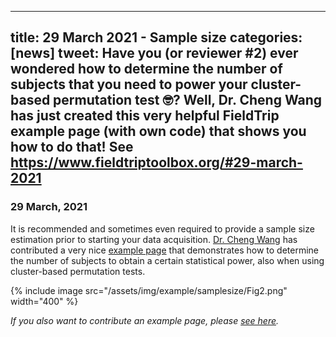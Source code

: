 
---
title: 29 March 2021 - Sample size
categories: [news]
tweet: Have you (or reviewer #2) ever wondered how to determine the number of subjects that you need to power your cluster-based permutation test 🤓? Well, Dr. Cheng Wang has just created this very helpful FieldTrip example page (with own code) that shows you how to do that! See https://www.fieldtriptoolbox.org/#29-march-2021
---

### 29 March, 2021

It is recommended and sometimes even required to provide a sample size estimation prior to starting your data acquisition. [Dr. Cheng Wang](https://www.researchgate.net/profile/Cheng-Wang-93) has contributed a very nice [example page](/example/samplesize) that demonstrates how to determine the number of subjects to obtain a certain statistical power, also when using cluster-based permutation tests.

{% include image src="/assets/img/example/samplesize/Fig2.png" width="400" %}

_If you also want to contribute an example page, please [see here](/development/contribute/#contribute-documentation)._
